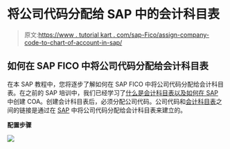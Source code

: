 # 将公司代码分配给 SAP 中的会计科目表

> 原文:[https://www . tutorial kart . com/sap-Fico/assign-company-code-to-chart-of-account-in-sap/](https://www.tutorialkart.com/sap-fico/assign-company-code-to-chart-of-accounts-in-sap/)

## 如何在 SAP FICO 中将公司代码分配给会计科目表

在本 SAP 教程中，您将逐步了解如何在 SAP FICO 中将公司代码分配给会计科目表。在之前的 SAP 培训中，我们已经学习了[什么是会计科目表以及如何在 SAP](https://www.tutorialkart.com/sap-fico/what-is-chart-of-accounts-in-sap-create-coa-in-sap/) 中创建 COA。创建会计科目表后，必须分配公司代码。公司代码和[会计科目表](https://www.tutorialkart.com/sap-fico/what-is-chart-of-accounts-in-sap-create-coa-in-sap/)之间的链接是通过在 [SAP](https://www.tutorialkart.com/sap/what-is-sap-definition-of-erp-sap-systems/) 中将公司代码分配给会计科目表来建立的。

**配置步骤**

[![](../Images/925da31b32d6bc3827932f6c8afb11bb.png)](https://www.tutorialkart.com/)